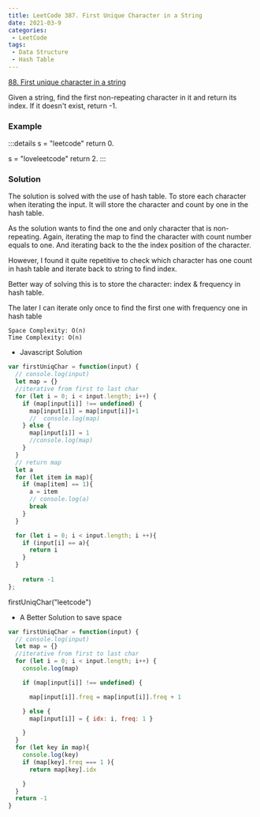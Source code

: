 ```yaml
---
title: LeetCode 387. First Unique Character in a String
date: 2021-03-9
categories:
 - LeetCode
tags:
 - Data Structure
 - Hash Table
---
```

[88. First unique character in a string](https://leetcode.com/problems/first-unique-character-in-a-string/) 

Given a string, find the first non-repeating character in it and return its index. If it doesn't exist, return -1.

### Example
:::details
s = "leetcode"
return 0.

s = "loveleetcode"
return 2.
:::

### Solution
The solution is solved with the use of hash table. To store each character when iterating the input. It will store the character and count by one in the hash table. 

As the solution wants to find the one and only character that is non-repeating. Again, iterating the map to find the character with count number equals to one. And iterating back to the the index position of the character. 

However, I found it quite repetitive to check which character has one count in hash table and iterate back to string to find index.

Better way of solving this is to store the character: index & frequency in hash table. 

The later I can iterate only once to find the first one with frequency one in hash table 
```
Space Complexity: O(n) 
Time Complexity: O(n)
```

- Javascript Solution 
```js
var firstUniqChar = function(input) {
  // console.log(input)
  let map = {}
  //iterative from first to last char
  for (let i = 0; i < input.length; i++) {
    if (map[input[i]] !== undefined) {
      map[input[i]] = map[input[i]]+1
      //  console.log(map)
    } else {
      map[input[i]] = 1
      //console.log(map)
    }
  }
  // return map
  let a
  for (let item in map){
    if (map[item] == 1){
      a = item
      // console.log(a)
      break
    }
  }

  for (let i = 0; i < input.length; i ++){
    if (input[i] == a){
      return i
    } 
  }
    
    return -1
};
```

firstUniqChar("leetcode")

- A Better Solution to save space

```js
var firstUniqChar = function(input) {
  // console.log(input)
  let map = {}
  //iterative from first to last char
  for (let i = 0; i < input.length; i++) {
    console.log(map)

    if (map[input[i]] !== undefined) {

      map[input[i]].freq = map[input[i]].freq + 1

    } else {
      map[input[i]] = { idx: i, freq: 1 }

    }
  }
  for (let key in map){
    console.log(key)
    if (map[key].freq === 1 ){
      return map[key].idx

    }
  }
  return -1
}
```

<disqus/>